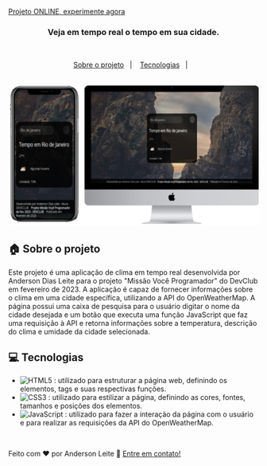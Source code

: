 [Projeto ONLINE, experimente agora](projectappprevisaoemtemporeal.netlify.app) <br>


<h3 align="center">
  Veja em tempo real o tempo em sua cidade.
</h3>

<br>

<p align="center">
  <a href="#house-Sobre-o-projeto">Sobre o projeto</a>&nbsp;&nbsp;&nbsp;|&nbsp;&nbsp;&nbsp;
  <a href="#computer-Tecnologias">Tecnologias</a>&nbsp;&nbsp;&nbsp;|&nbsp;&nbsp;&nbsp;
</p>

<br>

<img alt="Layout" src="https://github.com/AnderDev-GitHub/App-Tempo-Real-_AnderDev/blob/master/assets/img-project-transparente.png?raw=true">
<br>


## :house: Sobre o projeto

Este projeto é uma aplicação de clima em tempo real desenvolvida por Anderson Dias Leite para o projeto "Missão Você Programador" do DevClub em fevereiro de 2023. A aplicação é capaz de fornecer informações sobre o clima em uma cidade específica, utilizando a API do OpenWeatherMap. A página possui uma caixa de pesquisa para o usuário digitar o nome da cidade desejada e um botão que executa uma função JavaScript que faz uma requisição à API e retorna informações sobre a temperatura, descrição do clima e umidade da cidade selecionada.
<br>

## :computer: Tecnologias

- ![HTML5](https://img.shields.io/badge/-HTML5-E34F26?style=flat-square&logo=html5&logoColor=white) : utilizado para estruturar a página web, definindo os elementos, tags e suas respectivas funções.
- ![CSS3](https://img.shields.io/badge/-CSS3-1572B6?style=flat-square&logo=css3) : utilizado para estilizar a página, definindo as cores, fontes, tamanhos e posições dos elementos.
- ![JavaScript](https://img.shields.io/badge/-JavaScript-black?style=flat-square&logo=javascript) : utilizado para fazer a interação da página com o usuário e para realizar as requisições da API do OpenWeatherMap.

<br>





Feito com ♥ por Anderson Leite :wave: [Entre em contato!](https://www.linkedin.com/in/andersondiasleite/)
